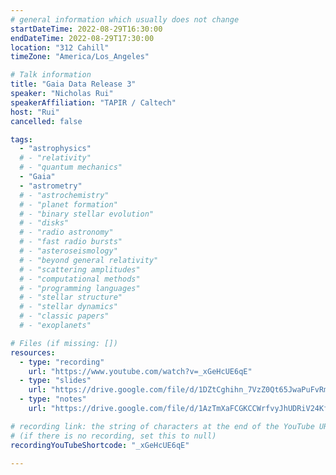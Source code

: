 ```yaml
---
# general information which usually does not change
startDateTime: 2022-08-29T16:30:00
endDateTime: 2022-08-29T17:30:00
location: "312 Cahill"
timeZone: "America/Los_Angeles"

# Talk information
title: "Gaia Data Release 3"
speaker: "Nicholas Rui"
speakerAffiliation: "TAPIR / Caltech"
host: "Rui"
cancelled: false

tags:
  - "astrophysics"
  # - "relativity"
  # - "quantum mechanics"
  - "Gaia"
  - "astrometry"
  # - "astrochemistry"
  # - "planet formation"
  # - "binary stellar evolution"
  # - "disks"
  # - "radio astronomy"
  # - "fast radio bursts"
  # - "asteroseismology"
  # - "beyond general relativity"
  # - "scattering amplitudes"
  # - "computational methods"
  # - "programming languages"
  # - "stellar structure"
  # - "stellar dynamics"
  # - "classic papers"
  # - "exoplanets"

# Files (if missing: [])
resources:
  - type: "recording"
    url: "https://www.youtube.com/watch?v=_xGeHcUE6qE"
  - type: "slides"
    url: "https://drive.google.com/file/d/1DZtCghihn_7VzZ0Qt65JwaPuFvRmY3xk/view?usp=drive_link"
  - type: "notes"
    url: "https://drive.google.com/file/d/1AzTmXaFCGKCCWrfvyJhUDRiV24KfCdkX/view?usp=drive_link"

# recording link: the string of characters at the end of the YouTube URL
# (if there is no recording, set this to null)
recordingYouTubeShortcode: "_xGeHcUE6qE"

---
```



